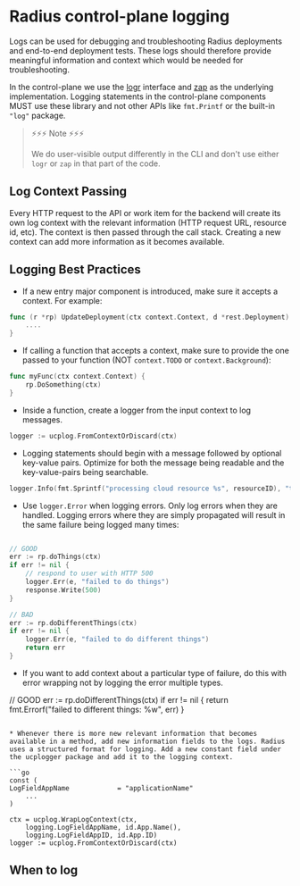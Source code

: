 # Radius control-plane logging

Logs can be used for debugging and troubleshooting Radius deployments and end-to-end deployment tests. These logs should therefore provide meaningful information and context which would be needed for troubleshooting.

In the control-plane we use the [logr](https://github.com/go-logr/logr) interface and [zap](https://github.com/uber-go/zap) as the underlying implementation. Logging statements in the control-plane components MUST use these library and not other APIs like `fmt.Printf` or the built-in `"log"` package. 

> ⚡️⚡️⚡️ Note ⚡️⚡️⚡️
>
> We do user-visible output differently in the CLI and don't use either `logr` or `zap` in that part of the code.

## Log Context Passing

 Every HTTP request to the API or work item for the backend will create its own log context with the relevant information (HTTP request URL, resource id, etc). The context is then passed through the call stack. Creating a new context can add more information as it becomes available.

## Logging Best Practices

* If a new entry major component is introduced, make sure it accepts a context. For example:

```go
func (r *rp) UpdateDeployment(ctx context.Context, d *rest.Deployment) (rest.Response, error) {
    ....
}
```

* If calling a function that accepts a context, make sure to provide the one passed to your function (NOT `context.TODO` or `context.Background`):

```go
func myFunc(ctx context.Context) {
    rp.DoSomething(ctx)
}
```

* Inside a function, create a logger from the input context to log messages.

```go
logger := ucplog.FromContextOrDiscard(ctx)
```

* Logging statements should begin with a message followed by optional key-value pairs. Optimize for both the message being readable and the key-value-pairs being searchable.

```go
logger.Info(fmt.Sprintf("processing cloud resource %s", resourceID), "targetResourceID", resourceID)
```

* Use `logger.Error` when logging errors. Only log errors when they are handled. Logging errors where they are simply propagated will result in the same failure being logged many times:

```go

// GOOD
err := rp.doThings(ctx)
if err != nil {
    // respond to user with HTTP 500
    logger.Err(e, "failed to do things")
    response.Write(500)
}

// BAD
err := rp.doDifferentThings(ctx)
if err != nil {
    logger.Err(e, "failed to do different things")
    return err
}
```

* If you want to add context about a particular type of failure, do this with error wrapping not by logging the error multiple types.

// GOOD
err := rp.doDifferentThings(ctx)
if err != nil {
    return fmt.Errorf("failed to different things: %w", err)
}
```

* Whenever there is more new relevant information that becomes available in a method, add new information fields to the logs. Radius uses a structured format for logging. Add a new constant field under the ucplogger package and add it to the logging context.

```go
const (
LogFieldAppName            = "applicationName"
    ...
)

ctx = ucplog.WrapLogContext(ctx,
    logging.LogFieldAppName, id.App.Name(),
    logging.LogFieldAppID, id.App.ID)
logger := ucplog.FromContextOrDiscard(ctx)
```

## When to log

